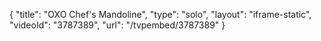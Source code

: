 {
    "title": "OXO Chef's Mandoline",
    "type": "solo",
    "layout": "iframe-static",
    "videoId": "3787389",
    "url": "\/tvpembed\/3787389"
}